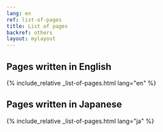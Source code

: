 ```yaml
---
lang: en
ref: list-of-pages
title: List of pages
backref: others
layout: mylayout
---
```


## Pages written in English
{% include_relative _list-of-pages.html lang="en" %}

## Pages written in Japanese
{% include_relative _list-of-pages.html lang="ja" %}
